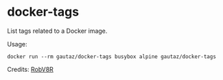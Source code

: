 # docker-tags

List tags related to a Docker image.

Usage:
```shell
docker run --rm gautaz/docker-tags busybox alpine gautaz/docker-tags
```

Credits: [RobV8R](https://stackoverflow.com/questions/28320134/how-to-list-all-tags-for-a-docker-image-on-a-remote-registry/51921869#51921869)
